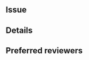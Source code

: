 ## Issue
<!-- #ISSUE_NUMBER (reference issue number for this PR) -->

## Details
<!-- Detailed description of the change/feature -->

## Preferred reviewers
<!-- Mention user/group to be reviewed by:
      anyone from maintainers(@flative) or specific user (@USER1, @USER2) -->

